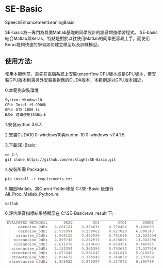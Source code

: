 # SE-Basic
SpeechEnhancementLeaningBasic

SE-basic為一專門為具備Matlab基礎的同學設計的語音增強學習程式。
SE-basic結合Matlab與Keras，特點是對於以往使用Matlab的同學更容易上手，而使用Keras能夠快速的學習如何建立模型以及訓練模型。

## 使用方法:
使用本範例前，需先在電腦系統上安裝tensorflow CPU版本或是GPU版本，若安裝GPU版本則需另外安裝相對應的CUDA版本，本範例是以GPU版本講述。

0.本範例安裝環境
```
System: Windows10
CPU: Intel i9-9900K
GPU: GTX 1080 ti
RAM: 建議使用16GB以上
```

1.安裝python 3.6.7.

2.安裝CUDA10.0-windows10與cudnn-10.0-windows-v7.4.1.5.

3.下載SE-Basic: 
```
cd C:\
git clone https://github.com/recklight/SE-Basic.git
```

4.安裝所需 Packages:
```
pip install -r requirements.txt
```

5.開啟Matlab，將Currnt Folder移至 C:\SE-Basic 後運行All_Proc_Matlab_Python.m:

```
matlab
```

6.評估語音指標結果將顯示在 C:\SE-Basic\eva_result 下:

![image](https://github.com/recklight/SE-basic/blob/master/result.png)
